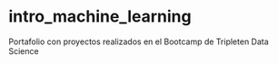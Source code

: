 # intro_machine_learning
Portafolio con proyectos realizados en el Bootcamp de Tripleten Data Science
